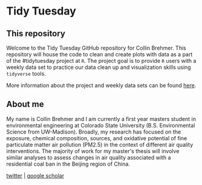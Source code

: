 # Tidy Tuesday

## This repository 

Welcome to the Tidy Tuesday GitHub repository for Collin Brehmer. This repository will house the code to clean and create plots with data as a part of the #tidytuesday project at ```R```. The project goal is to provide ```R``` users with a weekly data set to practice our data clean up and visualization skills using ```tidyverse``` tools.

More information about the project and weekly data sets can be found [here](https://github.com/rfordatascience/tidytuesday).

## About me

My name is Collin Brehmer and I am currently a first year masters student in environmental engineering at Colorado State University (B.S. Environmental Science from UW-Madison). Broadly, my research has focused on the exposure, chemical composition, sources, and oxidative potential of fine particulate matter air pollution (PM2.5) in the context of different air quality interventions. The majority of work for my master's thesis will involve similar analyses to assess changes in air quality associated with a residential coal ban in the Beijing region of China. 

[twitter](https://twitter.com/cbrems73) | [google scholar](https://scholar.google.com/citations?user=dl5hrcAAAAAJ&hl=en)


